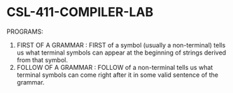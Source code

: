 # CSL-411-COMPILER-LAB

PROGRAMS:
1. FIRST OF A GRAMMAR : FIRST of a symbol (usually a non-terminal) tells us what terminal symbols can appear at the beginning of strings derived from that symbol.
2. FOLLOW OF A GRAMMAR : FOLLOW of a non-terminal tells us what terminal symbols can come right after it in some valid sentence of the grammar.
